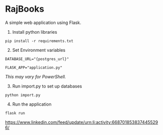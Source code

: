 # RajBooks

A simple web application using Flask.

1. Install python libraries

`pip install -r requirements.txt`

2. Set Environment variables

`DATABASE_URL="{postgres_url}"`

`FLASK_APP="application.py"`

*This may vary for PowerShell.*


3. Run import.py to set up databases

`python import.py`

4. Run the application

`flask run`

https://www.linkedin.com/feed/update/urn:li:activity:6687018538374455296/
